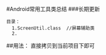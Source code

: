 #Android常用工具类总结
###长期更新



         
    目录：
      1.ScreenUtil.class  //屏幕辅助类
      2.













##用法：
    直接拷贝到当前项目下即可